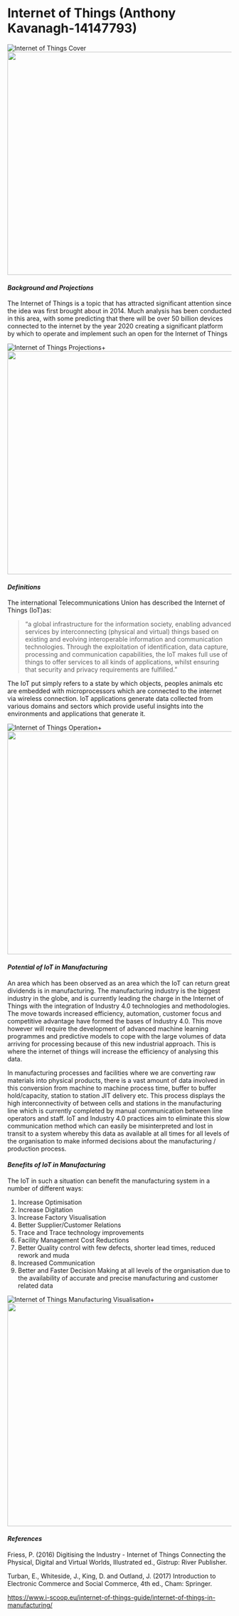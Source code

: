 Internet of Things (Anthony Kavanagh-14147793)
===========================

![Internet of Things Cover](https://github.com/ULStats/MA4128Assessment-2018/blob/master/IOT/Internet%20of%20Things%20Photos%20Anthony%20Kavanagh/Internet%20of%20Things%20Cover.png)
<img src="https://github.com/ULStats/MA4128Assessment-2018/blob/master/IOT/Internet%20of%20Things%20Photos%20Anthony%20Kavanagh/Internet%20of%20Things%20Cover.png" width="700" height="500">

#### *_Background and Projections_*

The Internet of Things is a topic that has attracted significant attention since the idea was first brought about in 2014. Much analysis has been conducted in this area, with some predicting that there will be over 50 billion devices connected to the internet by the year 2020 creating a significant platform by which to operate and implement such an open for the Internet of Things

![Internet of Things Projections](https://github.com/ULStats/MA4128Assessment-2018/blob/master/IOT/Internet%20of%20Things%20Photos%20Anthony%20Kavanagh/Internet%20of%20Things%20Projections.png)+
<img src="https://github.com/ULStats/MA4128Assessment-2018/blob/master/IOT/Internet%20of%20Things%20Photos%20Anthony%20Kavanagh/Internet%20of%20Things%20Projections.png" width="700" height="500">

#### *_Definitions_*

The international Telecommunications Union has described the Internet of Things (IoT)as:

> “a global infrastructure for the information society, enabling advanced services by interconnecting (physical and virtual) things based on existing and evolving interoperable information and communication technologies. Through the exploitation of identification, data capture, processing and communication capabilities, the IoT makes full use of things to offer services to all kinds of applications, whilst ensuring that security and privacy requirements are fulfilled.”

The IoT put simply refers to a state by which objects, peoples animals etc are embedded with microprocessors which are connected to the internet via wireless connection. IoT applications generate data collected from various domains and sectors which provide useful insights into the environments and applications that generate it. 

![Internet of Things Operation](https://github.com/ULStats/MA4128Assessment-2018/blob/master/IOT/Internet%20of%20Things%20Photos%20Anthony%20Kavanagh/Internet%20of%20Things%20Operation.png)+
<img src="https://github.com/ULStats/MA4128Assessment-2018/blob/master/IOT/Internet%20of%20Things%20Photos%20Anthony%20Kavanagh/Internet%20of%20Things%20Operation.png" width="700" height="500">



#### *_Potential of IoT in Manufacturing_*

An area which has been observed as an area which the IoT can return great dividends is in manufacturing.  The manufacturing industry is the biggest industry in the globe, and is currently leading the charge in the Internet of Things with the integration of Industry 4.0 technologies and methodologies. The move towards increased efficiency, automation, customer focus and competitive advantage have formed the bases of Industry 4.0. This move however will require the development of advanced machine learning programmes and predictive models to cope with the large volumes of data arriving for processing because of this new industrial approach. This is where the internet of things will increase the efficiency of analysing this data.

In manufacturing processes and facilities where we are converting raw materials into physical products, there is a vast amount of data involved in this conversion from machine to machine process time, buffer to buffer hold/capacity, station to station JIT delivery etc. This process displays the high interconnectivity of between cells and stations in the manufacturing line which is currently completed by manual communication between line operators and staff. IoT and Industry 4.0 practices aim to eliminate this slow communication method which can easily be misinterpreted and lost in transit to a system whereby this data as available at all times for all levels of the organisation to make informed decisions about the manufacturing / production process. 

#### *_Benefits of IoT in Manufacturing_*

The IoT in such a situation can benefit the manufacturing system in a number of different ways:
1.	Increase Optimisation
2.	Increase Digitation
3.	Increase Factory Visualisation
4.	Better Supplier/Customer Relations
5.	Trace and Trace technology improvements
6.	Facility Management Cost Reductions 
7.	Better Quality control with few defects, shorter lead times, reduced rework and muda
8.	Increased Communication
9.	Better and Faster Decision Making at all levels of the organisation due to the availability of accurate and precise manufacturing and customer related data 

![Internet of Things Manufacturing Visualisation](https://github.com/ULStats/MA4128Assessment-2018/blob/master/IOT/Internet%20of%20Things%20Photos%20Anthony%20Kavanagh/Internet%20of%20Things%20Manufacturing%20Visualisation.png)+<img src="https://github.com/ULStats/MA4128Assessment-2018/blob/master/IOT/Internet%20of%20Things%20Photos%20Anthony%20Kavanagh/Internet%20of%20Things%20Manufacturing%20Visualisation.png" width="700" height="500">

#### *_References_*

Friess, P. (2016) Digitising the Industry - Internet of Things Connecting the Physical, Digital and Virtual Worlds, Illustrated ed., Gistrup: River Publisher.

Turban, E., Whiteside, J., King, D. and Outland, J. (2017) Introduction to Electronic Commerce and Social Commerce, 4th ed., Cham: Springer.

https://www.i-scoop.eu/internet-of-things-guide/internet-of-things-in-manufacturing/
